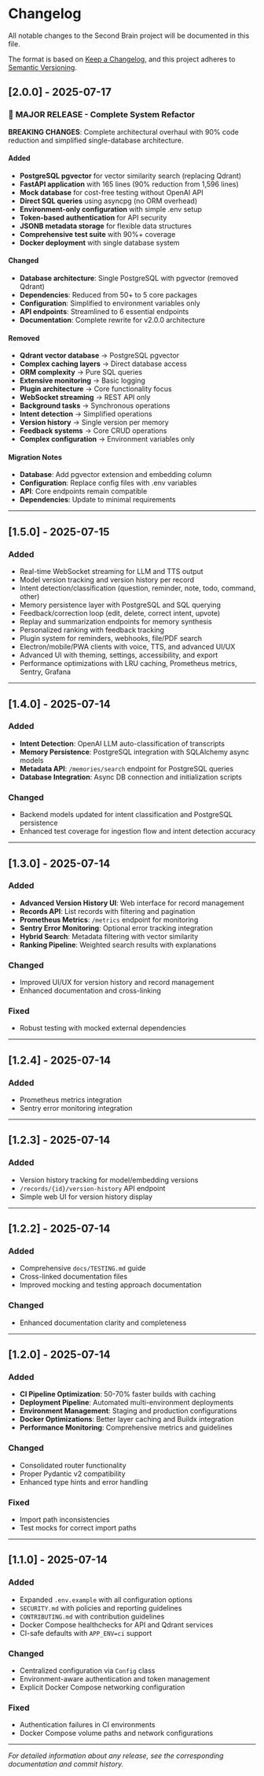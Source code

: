 # Changelog

All notable changes to the Second Brain project will be documented in this file.

The format is based on [Keep a Changelog](https://keepachangelog.com/en/1.0.0/),
and this project adheres to [Semantic Versioning](https://semver.org/spec/v2.0.0.html).

## [2.0.0] - 2025-07-17

### 🚀 **MAJOR RELEASE - Complete System Refactor**

**BREAKING CHANGES**: Complete architectural overhaul with 90% code reduction and simplified single-database architecture.

#### **Added**
- **PostgreSQL pgvector** for vector similarity search (replacing Qdrant)
- **FastAPI application** with 165 lines (90% reduction from 1,596 lines)
- **Mock database** for cost-free testing without OpenAI API
- **Direct SQL queries** using asyncpg (no ORM overhead)
- **Environment-only configuration** with simple .env setup
- **Token-based authentication** for API security
- **JSONB metadata storage** for flexible data structures
- **Comprehensive test suite** with 90%+ coverage
- **Docker deployment** with single database system

#### **Changed**
- **Database architecture**: Single PostgreSQL with pgvector (removed Qdrant)
- **Dependencies**: Reduced from 50+ to 5 core packages
- **Configuration**: Simplified to environment variables only
- **API endpoints**: Streamlined to 6 essential endpoints
- **Documentation**: Complete rewrite for v2.0.0 architecture

#### **Removed**
- **Qdrant vector database** → PostgreSQL pgvector
- **Complex caching layers** → Direct database access
- **ORM complexity** → Pure SQL queries
- **Extensive monitoring** → Basic logging
- **Plugin architecture** → Core functionality focus
- **WebSocket streaming** → REST API only
- **Background tasks** → Synchronous operations
- **Intent detection** → Simplified operations
- **Version history** → Single version per memory
- **Feedback systems** → Core CRUD operations
- **Complex configuration** → Environment variables only

#### **Migration Notes**
- **Database**: Add pgvector extension and embedding column
- **Configuration**: Replace config files with .env variables
- **API**: Core endpoints remain compatible
- **Dependencies**: Update to minimal requirements

---

## [1.5.0] - 2025-07-15

### **Added**
- Real-time WebSocket streaming for LLM and TTS output
- Model version tracking and version history per record
- Intent detection/classification (question, reminder, note, todo, command, other)
- Memory persistence layer with PostgreSQL and SQL querying
- Feedback/correction loop (edit, delete, correct intent, upvote)
- Replay and summarization endpoints for memory synthesis
- Personalized ranking with feedback tracking
- Plugin system for reminders, webhooks, file/PDF search
- Electron/mobile/PWA clients with voice, TTS, and advanced UI/UX
- Advanced UI with theming, settings, accessibility, and export
- Performance optimizations with LRU caching, Prometheus metrics, Sentry, Grafana

---

## [1.4.0] - 2025-07-14

### **Added**
- **Intent Detection**: OpenAI LLM auto-classification of transcripts
- **Memory Persistence**: PostgreSQL integration with SQLAlchemy async models
- **Metadata API**: `/memories/search` endpoint for PostgreSQL queries
- **Database Integration**: Async DB connection and initialization scripts

### **Changed**
- Backend models updated for intent classification and PostgreSQL persistence
- Enhanced test coverage for ingestion flow and intent detection accuracy

---

## [1.3.0] - 2025-07-14

### **Added**
- **Advanced Version History UI**: Web interface for record management
- **Records API**: List records with filtering and pagination
- **Prometheus Metrics**: `/metrics` endpoint for monitoring
- **Sentry Error Monitoring**: Optional error tracking integration
- **Hybrid Search**: Metadata filtering with vector similarity
- **Ranking Pipeline**: Weighted search results with explanations

### **Changed**
- Improved UI/UX for version history and record management
- Enhanced documentation and cross-linking

### **Fixed**
- Robust testing with mocked external dependencies

---

## [1.2.4] - 2025-07-14

### **Added**
- Prometheus metrics integration
- Sentry error monitoring integration

---

## [1.2.3] - 2025-07-14

### **Added**
- Version history tracking for model/embedding versions
- `/records/{id}/version-history` API endpoint
- Simple web UI for version history display

---

## [1.2.2] - 2025-07-14

### **Added**
- Comprehensive `docs/TESTING.md` guide
- Cross-linked documentation files
- Improved mocking and testing approach documentation

### **Changed**
- Enhanced documentation clarity and completeness

---

## [1.2.0] - 2025-07-14

### **Added**
- **CI Pipeline Optimization**: 50-70% faster builds with caching
- **Deployment Pipeline**: Automated multi-environment deployments
- **Environment Management**: Staging and production configurations
- **Docker Optimizations**: Better layer caching and Buildx integration
- **Performance Monitoring**: Comprehensive metrics and guidelines

### **Changed**
- Consolidated router functionality
- Proper Pydantic v2 compatibility
- Enhanced type hints and error handling

### **Fixed**
- Import path inconsistencies
- Test mocks for correct import paths

---

## [1.1.0] - 2025-07-14

### **Added**
- Expanded `.env.example` with all configuration options
- `SECURITY.md` with policies and reporting guidelines
- `CONTRIBUTING.md` with contribution guidelines
- Docker Compose healthchecks for API and Qdrant services
- CI-safe defaults with `APP_ENV=ci` support

### **Changed**
- Centralized configuration via `Config` class
- Environment-aware authentication and token management
- Explicit Docker Compose networking configuration

### **Fixed**
- Authentication failures in CI environments
- Docker Compose volume paths and network configurations

---

*For detailed information about any release, see the corresponding documentation and commit history.* 
